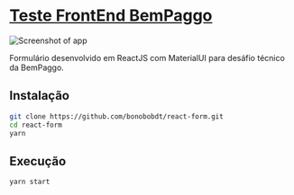# [Teste FrontEnd BemPaggo](https://www.bempaggo.com.br/)

![Screenshot of app](https://imgur.com/6qfCvCl)

Formulário desenvolvido em ReactJS com MaterialUI para desáfio técnico da BemPaggo.

## Instalação

```sh
git clone https://github.com/bonobobdt/react-form.git
cd react-form
yarn
```

## Execução

```sh
yarn start
```
